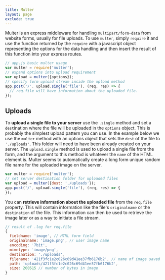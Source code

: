 ```yaml
---
title: Multer
layout: page
exclude: true
---
```


Multer is an express middleware for handling `multipart/form-data` from website forms, usually for file uploads. To use `multer`, simply `require` it and use the function returned by the `require` with a javascript object representing the options for the data handling and then insert the result of this function into your express routes.
```js
// app.js basic multer usage
var multer = require('multer');
// expand options into upload requirement
var upload = multer({options});
// specify form upload stream inside the upload method
app.post('/', upload.single('file'), (req, res) => {
  // req.file will have information about the uploaded file.
});
```

## Uploads
To **upload a single file to your server** use the `.single` method and set a `dest`ination where the file will be uploaded in the `options` object. This is probably the simplest upload pattern you can use. In the example below we use the `multer` method with an options object that sets the `dest` of the file to `'./uploads'`. This folder will need to have been already created on your server. The `upload.single` method is used to upload a single file from the form, and the argument to this method is whatever the `name` of the HTML element is. Multer seems to automatically create a long form unique random file name for the uploaded image on the server.
```js
var multer = require('multer');
// set server destination folder for uploaded files
var upload = multer({dest: './uploads'});
app.post('/', upload.single('file'), (req, res) => {
});
```

You can **retrieve information about the uploaded file** from the `req.file` property. This will contain information like the file's `originalname` or the `destination` of the file. This information can then be used to retrieve the image later or as a way to initiate a file stream.
```js
// result of .log for req.file
{
  fieldname: 'image', // HTML form field
  originalname: 'image.png', // user image name
  encoding: '7bit',
  mimetype: 'image/png',
  destination: './uploads',
  filename: '421f3fc1e2c026c69d41ee37fb6176b2', // name of image saved on server
  path: 'uploads/421f3fc1e2c026c69d41ee37fb6176b2',
  size: 260515 // number of bytes in image
}
```

<!--stackedit_data:
eyJoaXN0b3J5IjpbLTE0NjcyNDYzNTAsLTIwNjM1NDEzN119
-->
